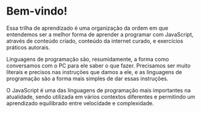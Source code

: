 # Bem-vindo!

Essa trilha de aprendizado é uma organização da ordem em que entendemos ser a melhor forma de aprender a programar com JavaScript, através de conteúdo criado, conteúdo da internet curado, e exercícios práticos autorais.

Linguagens de programação são, resumidamente, a forma como conversamos com o PC para ele saber o que fazer. Precisamos ser muito literais e precisos nas instruções que damos a ele, e as linguagens de programação são a forma mais simples de dar essas instruções.

O JavaScript é uma das linguagens de programação mais importantes na atualidade, sendo utilizada em vários contextos diferentes e permitindo um aprendizado equilibrado entre velocidade e complexidade.
